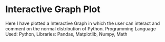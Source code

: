 # Interactive Graph Plot

Here I have plotted a Interactive Graph in which the user can interact and comment on the normal distribution of Python. Programming Language Used: Python, Libraries: Pandas, Matplotlib, Numpy, Math
